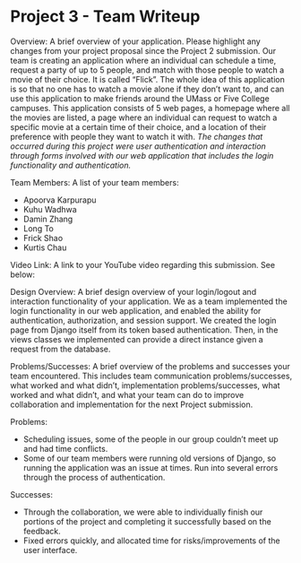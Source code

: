 # Project 3 - Team Writeup

Overview: A brief overview of your application. Please highlight any changes from your project proposal since the Project 2 submission.
Our team is creating an application where an individual can schedule a time, request a party of up to 5 people, and match with those people to watch a movie of their choice. It is called “Flick”. The whole idea of this application is so that no one has to watch a movie alone if they don’t want to, and can use this application to make friends around the UMass or Five College campuses. This application consists of 5 web pages, a homepage where all the movies are listed, a page where an individual can request to watch a specific movie at a certain time of their choice, and a location of their preference with people they want to watch it with. 
*The changes that occurred during this project were user authentication and interaction through forms involved with our web application that includes the login functionality and authentication.*

Team Members: A list of your team members:
- Apoorva Karpurapu 
- Kuhu Wadhwa
- Damin Zhang
- Long To
- Frick Shao
- Kurtis Chau

Video Link: A link to your YouTube video regarding this submission. See below: 

Design Overview: A brief design overview of your login/logout and interaction functionality of your application.
We as a team implemented the login functionality in our web application, and enabled the ability for authentication, authorization, and session support. We created the login page from Django itself from its token based authentication. Then, in the views classes we implemented can provide a direct instance given a request from the database.


Problems/Successes: A brief overview of the problems and successes your team encountered. This includes team communication problems/successes, what worked and what didn’t, implementation problems/successes, what worked and what didn’t, and what your team can do to improve collaboration and implementation for the next Project submission.

Problems:

- Scheduling issues, some of the people in our group couldn’t meet up and had time conflicts.
- Some of our team members were running old versions of Django, so running the application was an issue at times.
Run into several errors through the process of authentication.

Successes:

- Through the collaboration, we were able to individually finish our portions of the project and completing it successfully based on the feedback.
- Fixed errors quickly, and allocated time for risks/improvements of the user interface.
